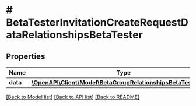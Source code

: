 # # BetaTesterInvitationCreateRequestDataRelationshipsBetaTester

## Properties

Name | Type | Description | Notes
------------ | ------------- | ------------- | -------------
**data** | [**\OpenAPI\Client\Model\BetaGroupRelationshipsBetaTestersData**](BetaGroupRelationshipsBetaTestersData.md) |  | 

[[Back to Model list]](../../README.md#documentation-for-models) [[Back to API list]](../../README.md#documentation-for-api-endpoints) [[Back to README]](../../README.md)



